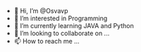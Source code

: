 - 👋 Hi, I’m @Osvavp
- 👀 I’m interested in Programming
- 🌱 I’m currently learning JAVA and Python
- 💞️ I’m looking to collaborate on ...
- 📫 How to reach me ...

<!---
Osvavp/Osvavp is a ✨ special ✨ repository because its `README.md` (this file) appears on your GitHub profile.
You can click the Preview link to take a look at your changes.
--->
